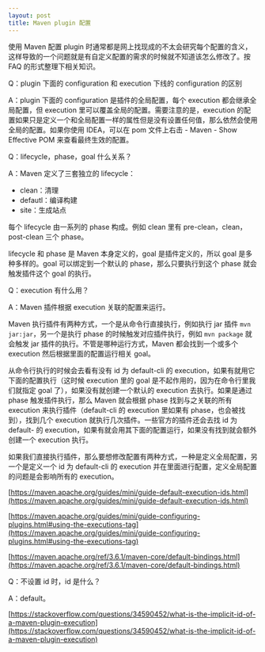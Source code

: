 ```yaml
---
layout: post
title: Maven plugin 配置
---
```

使用 Maven 配置 plugin 时通常都是网上找现成的不太会研究每个配置的含义，这样导致的一个问题就是有自定义配置的需求的时候就不知道该怎么修改了。按 FAQ 的形式整理下相关知识。

Q：plugin 下面的 configuration 和 execution 下线的 configuration 的区别

A：plugin 下面的 configuration 是插件的全局配置，每个 execution 都会继承全局配置，但 execution 里可以覆盖全局的配置。需要注意的是，execution 的配置如果只是定义一个和全局配置一样的属性但是没有设置任何值，那么依然会使用全局的配置。如果你使用 IDEA，可以在 pom 文件上右击 - Maven - Show Effective POM 来查看最终生效的配置。

Q：lifecycle，phase，goal 什么关系？

A：Maven 定义了三套独立的 lifecycle：

- clean：清理
- defautl：编译构建
- site：生成站点

每个 lifecycle 由一系列的 phase 构成。例如 clean 里有 pre-clean，clean，post-clean 三个 phase。

lifecycle 和 phase 是 Maven 本身定义的，goal 是插件定义的，所以 goal 是多种多样的。goal 可以绑定到一个默认的 phase，那么只要执行到这个 phase 就会触发插件这个 goal 的执行。

Q：execution 有什么用？

A：Maven 插件根据 execution 关联的配置来运行。

Maven 执行插件有两种方式，一个是从命令行直接执行，例如执行 jar 插件 `mvn jar:jar`，另一个是执行 phase 的时候触发对应插件执行，例如 `mvn package` 就会触发 jar 插件的执行。不管是哪种运行方式，Maven 都会找到一个或多个 execution 然后根据里面的配置运行相关 goal。

从命令行执行的时候会去看有没有 id 为 default-cli 的 execution，如果有就用它下面的配置执行（这时候 execution 里的 goal 是不起作用的，因为在命令行里我们就指定 goal 了），如果没有就创建一个默认的 execution 去执行。如果是通过 phase 触发插件执行，那么 Maven 就会根据 phase 找到与之关联的所有 execution 来执行插件（default-cli 的 execution 里如果有 phase，也会被找到），找到几个 execution 就执行几次插件。一些官方的插件还会去找 id 为 default-<goalName> 的 execution，如果有就会用其下面的配置运行，如果没有找到就会额外创建一个 execution 执行。

如果我们直接执行插件，那么要想修改配置有两种方式，一种是定义全局配置，另一个是定义一个 id 为 default-cli 的 execution 并在里面进行配置，定义全局配置的问题是会影响所有的 execution。

[https://maven.apache.org/guides/mini/guide-default-execution-ids.html](https://maven.apache.org/guides/mini/guide-default-execution-ids.html)

[https://maven.apache.org/guides/mini/guide-configuring-plugins.html#using-the-executions-tag](https://maven.apache.org/guides/mini/guide-configuring-plugins.html#using-the-executions-tag)

[https://maven.apache.org/ref/3.6.1/maven-core/default-bindings.html](https://maven.apache.org/ref/3.6.1/maven-core/default-bindings.html)

Q：不设置 id 时，id 是什么？

A：default。

[https://stackoverflow.com/questions/34590452/what-is-the-implicit-id-of-a-maven-plugin-execution](https://stackoverflow.com/questions/34590452/what-is-the-implicit-id-of-a-maven-plugin-execution)

